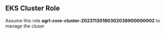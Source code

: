 ## EKS Cluster Role

Assume this role **agrl-core-cluster-20231130180302038900000002** to manage the cluser
